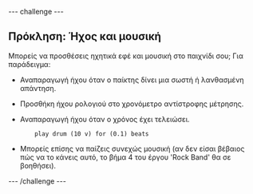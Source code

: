 \--- challenge \---

## Πρόκληση: Ήχος και μουσική

Μπορείς να προσθέσεις ηχητικά εφέ και μουσική στο παιχνίδι σου; Για παράδειγμα:

+ Αναπαραγωγή ήχου όταν ο παίκτης δίνει μια σωστή ή λανθασμένη απάντηση.
+ Προσθήκη ήχου ρολογιού στο χρονόμετρο αντίστροφης μέτρησης.
+ Αναπαραγωγή ήχου όταν ο χρόνος έχει τελειώσει.
    
    ```blocks
        play drum (10 v) for (0.1) beats
    ```

+ Μπορείς επίσης να παίζεις συνεχώς μουσική (αν δεν είσαι βέβαιος πώς να το κάνεις αυτό, το βήμα 4 του έργου 'Rock Band' θα σε βοηθήσει).

\--- /challenge \---